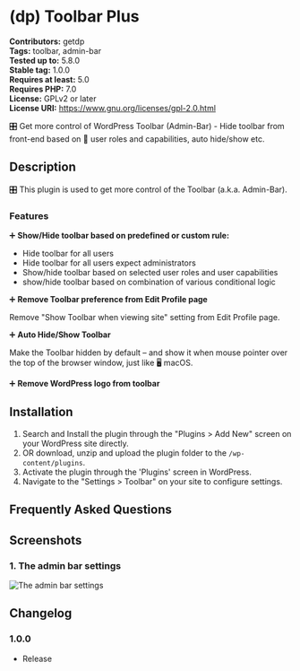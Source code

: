 # (dp) Toolbar Plus

**Contributors:**      getdp \
**Tags:**              toolbar, admin-bar \
**Tested up to:**      5.8.0 \
**Stable tag:**        1.0.0 \
**Requires at least:** 5.0 \
**Requires PHP:**      7.0 \
**License:**           GPLv2 or later \
**License URI:**       https://www.gnu.org/licenses/gpl-2.0.html

🎛️ Get more control of WordPress Toolbar (Admin-Bar) - Hide toolbar from front-end based on 👤 user roles and capabilities, auto hide/show etc.

## Description

🎛️ This plugin is used to get more control of the Toolbar (a.k.a. Admin-Bar).

### Features

➕ **Show/Hide toolbar based on predefined or custom rule:**

* Hide toolbar for all users
* Hide toolbar for all users expect administrators
* Show/hide toolbar based on selected user roles and user capabilities
* show/hide toolbar based on combination of various conditional logic

➕ **Remove Toolbar preference from Edit Profile page**

Remove "Show Toolbar when viewing site" setting from Edit Profile page.

➕ **Auto Hide/Show Toolbar**

Make the Toolbar hidden by default – and show it when mouse pointer over the top of the browser window, just like 🖥️ macOS.

➕ **Remove WordPress logo from toolbar**

## Installation

1. Search and Install the plugin through the "Plugins > Add New" screen on your WordPress site directly.
2. OR download, unzip and upload the plugin folder to the `/wp-content/plugins`.
3. Activate the plugin through the 'Plugins' screen in WordPress.
4. Navigate to the "Settings > Toolbar" on your site to configure settings.

## Frequently Asked Questions



## Screenshots

### 1. The admin bar settings

![The admin bar settings](https://s.w.org/plugins/(dp)-toolbar-plus/screenshot-1.png)


## Changelog

### 1.0.0

* Release
